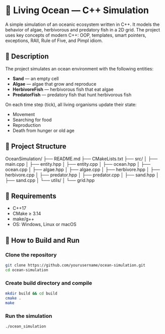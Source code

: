 # 🌊 Living Ocean — C++ Simulation

A simple simulation of an oceanic ecosystem written in C++. It models the behavior of algae, herbivorous and predatory fish in a 2D grid. The project uses key concepts of modern C++: OOP, templates, smart pointers, exceptions, RAII, Rule of Five, and Pimpl idiom.

## 🧩 Description

The project simulates an ocean environment with the following entities:

- **Sand** — an empty cell  
- **Algae** — algae that grow and reproduce  
- **HerbivoreFish** — herbivorous fish that eat algae  
- **PredatorFish** — predatory fish that hunt herbivorous fish  

On each time step (tick), all living organisms update their state:
- Movement  
- Searching for food  
- Reproduction  
- Death from hunger or old age  

## 📁 Project Structure
OceanSimulation/
├── README.md
├── CMakeLists.txt
├── src/
│   ├── main.cpp
│   ├── entity.hpp
│   ├── entity.cpp
│   ├── ocean.hpp
│   ├── ocean.cpp
│   ├── algae.hpp
│   ├── algae.cpp
│   ├── herbivore.hpp
│   ├── herbivore.cpp
│   ├── predator.hpp
│   ├── predator.cpp
│   ├── sand.hpp
│   ├── sand.cpp
│   └── utils/
│       └── grid.hpp


## 🔧 Requirements

- C++17
- CMake ≥ 3.14
- make/g++
- OS: Windows, Linux or macOS

## 🚀 How to Build and Run

### Clone the repository
```bash
git clone https://github.com/yourusername/ocean-simulation.git 
cd ocean-simulation
```
### Create build directory and compile
```bash
mkdir build && cd build
cmake .
make
```
### Run the simulation
```bash
./ocean_simulation
```
